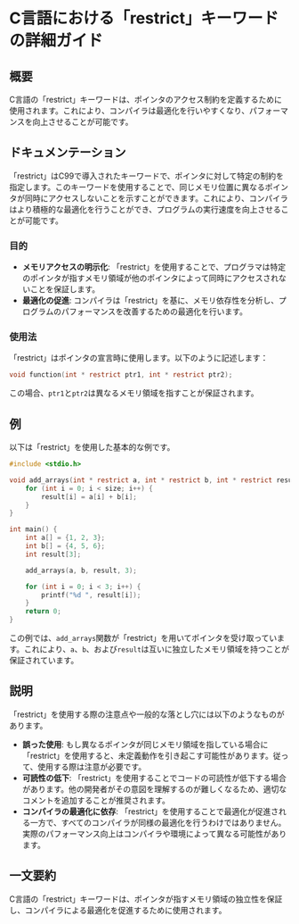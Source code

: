 <!--
Meta Description: # C言語における「restrict」キーワードの詳細ガイド ## 概要 C言語の「restrict」キーワードは、ポインタのアクセス制約を定義するために使用されます。これにより、コンパイラは最適化を行いやすくなり、パフォーマンスを向上させることが可能です。 ## ドキュメンテーション 「restr...
Meta Keywords: restrict, int, result, これにより, add_arrays
-->

# C言語における「restrict」キーワードの詳細ガイド

## 概要
C言語の「restrict」キーワードは、ポインタのアクセス制約を定義するために使用されます。これにより、コンパイラは最適化を行いやすくなり、パフォーマンスを向上させることが可能です。

## ドキュメンテーション
「restrict」はC99で導入されたキーワードで、ポインタに対して特定の制約を指定します。このキーワードを使用することで、同じメモリ位置に異なるポインタが同時にアクセスしないことを示すことができます。これにより、コンパイラはより積極的な最適化を行うことができ、プログラムの実行速度を向上させることが可能です。

### 目的
- **メモリアクセスの明示化**: 「restrict」を使用することで、プログラマは特定のポインタが指すメモリ領域が他のポインタによって同時にアクセスされないことを保証します。
- **最適化の促進**: コンパイラは「restrict」を基に、メモリ依存性を分析し、プログラムのパフォーマンスを改善するための最適化を行います。

### 使用法
「restrict」はポインタの宣言時に使用します。以下のように記述します：

```c
void function(int * restrict ptr1, int * restrict ptr2);
```

この場合、`ptr1`と`ptr2`は異なるメモリ領域を指すことが保証されます。

## 例
以下は「restrict」を使用した基本的な例です。

```c
#include <stdio.h>

void add_arrays(int * restrict a, int * restrict b, int * restrict result, int size) {
    for (int i = 0; i < size; i++) {
        result[i] = a[i] + b[i];
    }
}

int main() {
    int a[] = {1, 2, 3};
    int b[] = {4, 5, 6};
    int result[3];

    add_arrays(a, b, result, 3);

    for (int i = 0; i < 3; i++) {
        printf("%d ", result[i]);
    }
    return 0;
}
```

この例では、`add_arrays`関数が「restrict」を用いてポインタを受け取っています。これにより、`a`、`b`、および`result`は互いに独立したメモリ領域を持つことが保証されています。

## 説明
「restrict」を使用する際の注意点や一般的な落とし穴には以下のようなものがあります。

- **誤った使用**: もし異なるポインタが同じメモリ領域を指している場合に「restrict」を使用すると、未定義動作を引き起こす可能性があります。従って、使用する際は注意が必要です。
- **可読性の低下**: 「restrict」を使用することでコードの可読性が低下する場合があります。他の開発者がその意図を理解するのが難しくなるため、適切なコメントを追加することが推奨されます。
- **コンパイラの最適化に依存**: 「restrict」を使用することで最適化が促進される一方で、すべてのコンパイラが同様の最適化を行うわけではありません。実際のパフォーマンス向上はコンパイラや環境によって異なる可能性があります。

## 一文要約
C言語の「restrict」キーワードは、ポインタが指すメモリ領域の独立性を保証し、コンパイラによる最適化を促進するために使用されます。